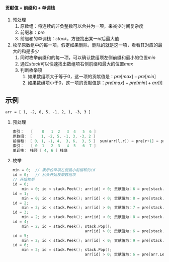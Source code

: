 #### 贡献值 + 前缀和 + 单调栈

1. 预处理
    1. 原数组：将连续的非负整数可以合并为一项，来减少时间复杂度
    2. 前缀和：$pre$
    3. 前缀和的单调栈：$stack$，方便找出某一$id$后最大值
2. 枚举原数组中的每一项，假定如果删除，删除的就是这一项，看看其对应的最大的和是多少
    1. 同时枚举前缀和的每一项，可以确认数组项左侧前缀和最小的位置$min$
    2. 通过$stack$可以快速找出数组项右侧前缀和最大的位置$max$
    3. 判断枚举项
        1. 如果数组项大于等于0，这一项的贡献值是：$pre[max] - pre[min]$
        2. 如果数组项小于0，这一项的贡献值是：$pre[max] - pre[min] + arr[i]$

## 示例

`arr = [ 1, -2, 0, 5, -1, 2, 1, -3, 3 ]`
1. 预处理
    ```c
    索引：   [    0   1  2   3  4   5  6 ]
    原数组： [    1, -2, 5, -1, 3, -3, 2 ]
    前缀和： [ 0, 1, -1, 4,  3, 6,  3, 5 ]  sum(arr[l,r]) = pre[r+1] = pre[r]
    索引：   [ 0  1   2  3   4  5   6  7 ]
    单调栈： 栈顶 [ 4, 6 ] 栈底
    ```
2. 枚举
    ```c
    min = 0;  // 表示枚举项左侧最小前缀和的id
    id = 0;   // 从头开始枚举数组项
    // 开始枚举
    id = 0;
        min = 0; id < stack.Peek(); arr[id] > 0; 贡献值为：6 = pre[stack.Peek()+1] - pre[min]
    id = 1;
        min = 0; id < stack.Peek(); arr[id] < 0; 贡献值为：8 = pre[stack.Peek()+1] - pre[min] - arr[id]
    id = 2;
        min = 2; id < stack.Peek(); arr[id] > 0; 贡献值为：7 = pre[stack.Peek()+1] - pre[min]
    id = 3;
        min = 2; id < stack.Peek(); arr[id] < 0; 贡献值为：8 = pre[stack.Peek()+1] - pre[min] - arr[id]
    id = 4;
        min = 2; id = stack.Peek(); stack.Pop();
                                    arr[id] > 0; 贡献值为：6 = pre[stack.Peek()+1] - pre[min]
    id = 5;
        min = 2; id < stack.Peek(); arr[id] < 0; 贡献值为：9 = pre[stack.Peek()+1] - pre[min] - arr[id]
    id = 6;
        min = 2; id = stack.Peek(); stack.Pop();
                                    arr[id] > 0; 贡献值为：6 = pre[arr.Length] - pre[min]
    ```
